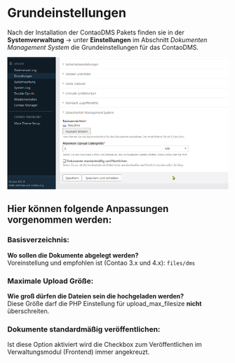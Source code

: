 # Grundeinstellungen

Nach der Installation der ContaoDMS Pakets finden sie in der **Systemverwaltung** → unter **Einstellungen** im Abschnitt *Dokumenten Management System* die Grundeinstellungen für das ContaoDMS.

![grundeinstellungen ContaoDMS](1-grundeinstellungen.png)


## Hier können folgende Anpassungen vorgenommen werden:

### Basisverzeichnis:

**Wo sollen die Dokumente abgelegt werden?**  
Voreinstellung und empfohlen ist (Contao 3.x und 4.x): `files/dms`

### Maximale Upload Größe: 

**Wie groß dürfen die Dateien sein die hochgeladen werden?**  
Diese Größe darf die PHP Einstellung für upload_max_filesize **nicht** überschreiten.

### Dokumente standardmäßig veröffentlichen:

Ist diese Option aktiviert wird die Checkbox zum Veröffentlichen im Verwaltungsmodul (Frontend) immer angekreuzt.
